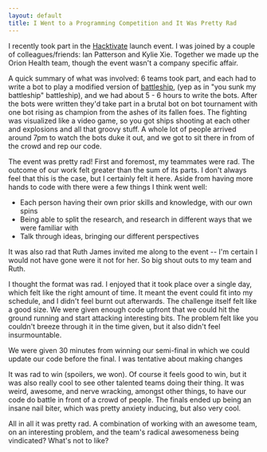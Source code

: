 ```yaml
---
layout: default
title: I Went to a Programming Competition and It Was Pretty Rad
---
```


I recently took part in the [Hacktivate](http://www.hacktivate.com/) launch event. I was joined by a couple of colleagues/friends: Ian Patterson and Kylie Xie. Together we made up the Orion Health team, though the event wasn't a company specific affair.

A quick summary of what was involved: 6 teams took part, and each had to write a bot to play a modified version of [battleship](https://en.wikipedia.org/wiki/Battleship_%28game%29), (yep as in "you sunk my battleship" battleship), and we had about 5 - 6 hours to write the bots. After the bots were written they'd take part in a brutal bot on bot tournament with one bot rising as champion from the ashes of its fallen foes. The fighting was visualized like a video game, so you got ships shooting at each other and explosions and all that groovy stuff. A whole lot of people arrived around 7pm to watch the bots duke it out, and we got to sit there in from of the crowd and rep our code.

The event was pretty rad! First and foremost, my teammates were rad. The outcome of our work felt greater than the sum of its parts. I don't always feel that this is the case, but I certainly felt it here. Aside from having more hands to code with there were a few things I think went well:

- Each person having their own prior skills and knowledge, with our own spins
- Being able to split the research, and research in different ways that we were familiar with
- Talk through ideas, bringing our different perspectives

It was also rad that Ruth James invited me along to the event -- I'm certain I would not have gone were it not for her. So big shout outs to my team and Ruth.

I thought the format was rad. I enjoyed that it took place over a single day, which felt like the right amount of time. It meant the event could fit into my schedule, and I didn't feel burnt out afterwards. The challenge itself felt like a good size. We were given enough code upfront that we could hit the ground running and start attacking interesting bits. The problem felt like you couldn't breeze through it in the time given, but it also didn't feel insurmountable.

We were given 30 minutes from winning our semi-final in which we could update our code before the final. I was tentative about making changes

It was rad to win (spoilers, we won). Of course it feels good to win, but it was also really cool to see other talented teams doing their thing. It was weird, awesome, and nerve wracking, amongst other things, to have our code do battle in front of a crowd of people. The finals ended up being an insane nail biter, which was pretty anxiety inducing, but also very cool.

All in all it was pretty rad. A combination of working with an awesome team, on an interesting problem, and the team's radical awesomeness being vindicated? What's not to like?
